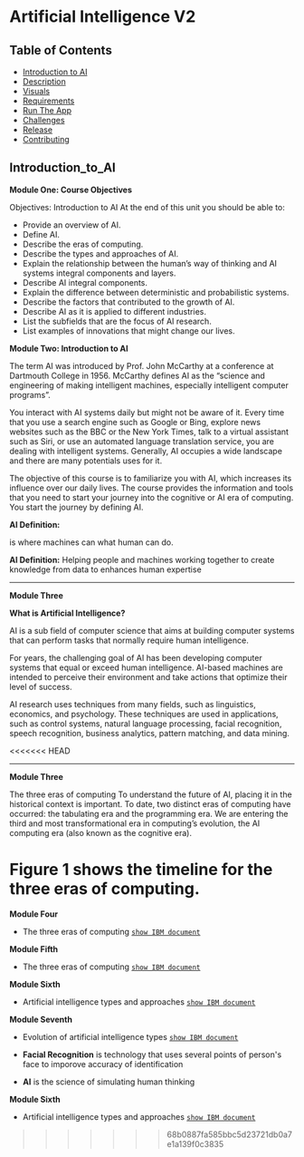 # Artificial Intelligence V2

## Table of Contents

* [Introduction to AI](#Introduction_to_AI)
* [Description](#Description)
* [Visuals](#Visuals)
* [Requirements](#Requirements)
* [Run The App](#Run_The_App)
* [Challenges](#Challenges)
* [Release](#Release)
* [Contributing](#Contributing)

<!-- * [V2 Features](#V2_Features) -->

## Introduction_to_AI

**Module One: Course Objectives**

Objectives: Introduction to AI
At the end of this unit you should be able to:

* Provide an overview of AI.
* Define AI.
* Describe the eras of computing.
* Describe the types and approaches of AI.
* Explain the relationship between the human’s way of thinking and AI systems integral components and layers.
* Describe AI integral components.
* Explain the difference between deterministic and probabilistic systems.
* Describe the factors that contributed to the growth of AI.
* Describe AI as it is applied to different industries.
* List the subfields that are the focus of AI research.
* List examples of innovations that might change our lives.

**Module Two: Introduction to AI**

The term AI was introduced by Prof. John McCarthy at a conference at Dartmouth College in 1956. McCarthy defines AI as the “science and engineering of making intelligent machines, especially intelligent computer programs”.

You interact with AI systems daily but might not be aware of it. Every time that you use a search engine such as Google or Bing, explore news websites such as the BBC or the New York Times, talk to a virtual assistant such as Siri, or use an automated language translation service, you are dealing with intelligent systems. Generally, AI occupies a wide landscape and there are many potentials uses for it.

The objective of this course is to familiarize you with AI, which increases its influence over our daily lives. The course provides the information and tools that you need to start your journey into the cognitive or AI era of computing. You start the journey by defining AI.

**AI Definition:** 

is where machines can what human can do.

**AI Definition:** 
Helping people and machines working together to create knowledge from data to enhances human expertise 

<hr /> 

**Module Three**

**What is Artificial Intelligence?**

AI is a sub field of computer science that aims at building computer systems that can perform tasks that normally require human intelligence.

For years, the challenging goal of AI has been developing computer systems that equal or exceed human intelligence. AI-based machines are intended to perceive their environment and take actions that optimize their level of success.

AI research uses techniques from many fields, such as linguistics, economics, and psychology. These techniques are used in applications, such as control systems, natural language processing, facial recognition, speech recognition, business analytics, pattern matching, and data mining.


<<<<<<< HEAD
<hr /> 

**Module Three**

The three eras of computing
To understand the future of AI, placing it in the historical context is important. To date, two distinct eras of computing have occurred: the tabulating era and the programming era. We are entering the third and most transformational era in computing’s evolution, the AI computing era (also known as the cognitive era).

Figure 1 shows the timeline for the three eras of computing.
=======
**Module Four**
* The three eras of computing [`show IBM document`](https://developer.ibm.com/africa/skills/artificial-intelligence-v2/course=begin#30646)


**Module Fifth**
* The three eras of computing [`show IBM document`](https://developer.ibm.com/africa/skills/artificial-intelligence-v2/?course=begin#30647)

**Module Sixth**
* Artificial intelligence types and approaches [`show IBM document`](https://developer.ibm.com/africa/skills/artificial-intelligence-v2/?course=begin#30647)

**Module Seventh**
* Evolution of artificial intelligence types
 [`show IBM document`](https://developer.ibm.com/africa/skills/artificial-intelligence-v2/?course=begin#30648)
 
 * **Facial Recognition**
 is technology that uses several points of person's face to imporove accuracy of identification
 
 * **AI** is the science of simulating human thinking
 
 **Module Sixth**
* Artificial intelligence types and approaches [`show IBM document`](https://developer.ibm.com/africa/skills/artificial-intelligence-v2/?course=begin#30647)

>>>>>>> 68b0887fa585bbc5d23721db0a7e1a139f0c3835
